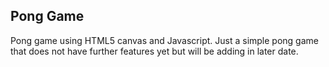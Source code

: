 ## Pong Game
Pong game using HTML5 canvas and Javascript. Just a simple pong game that does not have further features yet but will be adding in later date.
